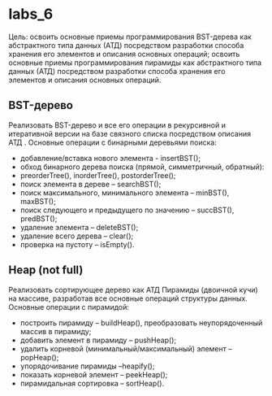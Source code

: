 # labs_6

Цель: освоить основные приемы программирования BST-дерева как абстрактного типа данных (АТД) посредством разработки способа хранения его элементов и описания основных  операций; освоить основные приемы программирования пирамиды как абстрактного типа данных (АТД) посредством разработки способа хранения его элементов и описания основных  операций.

## BST-дерево
Реализовать BST-дерево и все его операции в рекурсивной и итеративной версии  на базе связного списка посредством описания АТД .
   Основные операции  с бинарными деревьями поиска:
*  добавление/вставка нового элемента - insertBST();
*  обход бинарного дерева поиска (прямой, симметричный, обратный):
*  preorderTree(), inorderTree(), postorderTree();
*  поиск элемента в дереве – searchBST();
*  поиск максимального, минимального элемента – minBST(), maxBST();
*  поиск следующего и предыдущего по значению – succBST(), predBST();
*  удаление элемента – deleteBST();
*  удаление всего дерева – clear();
*  проверка на пустоту – isEmpty().

## Heap (not full)
Реализовать  сортирующее дерево как АТД Пирамиды (двоичной кучи) на массиве, разработав  все основные операций структуры данных.
Основные операции  с пирамидой:
*  построить пирамиду  – buildHeap(), преобразовать неупорядоченный массив в пирамиду;
*  добавить элемент в пирамиду – pushHeap();
*  удалить корневой (минимальный/максимальный) элемент – popHeap();
*  упорядочивание пирамиды –heapify();
*  показать корневой элемент – peekHeap();
*  пирамидальная сортировка – sortHeap().
